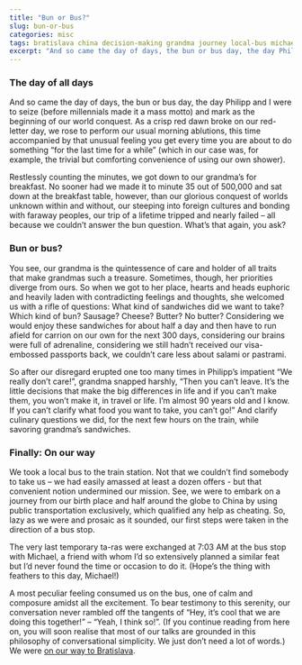 ```yaml
---
title: "Bun or Bus?"
slug: bun-or-bus
categories: misc
tags: bratislava china decision-making grandma journey local-bus michael morning-ablutions personal-growth philipp public-transportation sandwiches travel-adventure travel-philosophy travel-preparations
excerpt: "And so came the day of days, the bun or bus day, the day Philipp and I were to seize (before millennials made it a mass motto) and mark as the beginning of our world conquest. As a crisp red dawn broke on our red-letter day, we rose to perform our usual morning ablutions, this time accompanied by that unusual feeling you get every time you are about to do something “for the last time for a while” (which in our case was, for example, the trivial but comforting convenience of using our own shower)."
---
```



### The day of all days

And so came the day of days, the bun or bus day, the day Philipp and I were to seize (before millennials made it a mass motto) and mark as the beginning of our world conquest. As a crisp red dawn broke on our red-letter day, we rose to perform our usual morning ablutions, this time accompanied by that unusual feeling you get every time you are about to do something “for the last time for a while” (which in our case was, for example, the trivial but comforting convenience of using our own shower).

Restlessly counting the minutes, we got down to our grandma’s for breakfast. No sooner had we made it to minute 35 out of 500,000 and sat down at the breakfast table, however, than our glorious conquest of worlds unknown within and without, our steeping into foreign cultures and bonding with faraway peoples, our trip of a lifetime tripped and nearly failed – all because we couldn’t answer the bun question. What’s that again, you ask?

### Bun or bus?

You see, our grandma is the quintessence of care and holder of all traits that make grandmas such a treasure. Sometimes, though, her priorities diverge from ours. So when we got to her place, hearts and heads euphoric and heavily laden with contradicting feelings and thoughts, she welcomed us with a rifle of questions: What kind of sandwiches did we want to take? Which kind of bun? Sausage? Cheese? Butter? No butter? Considering we would enjoy these sandwiches for about half a day and then have to run afield for carrion on our own for the next 300 days, considering our brains were full of adrenaline, considering we still hadn’t received our visa-embossed passports back, we couldn’t care less about salami or pastrami.

So after our disregard erupted one too many times in Philipp’s impatient “We really don’t care!”, grandma snapped harshly, “Then you can’t leave. It’s the little decisions that make the big differences in life and if you can’t make them, you won’t make it, in travel or life. I’m almost 90 years old and I know. If you can’t clarify what food you want to take, you can’t go!” And clarify culinary questions we did, for the next few hours on the train, while savoring grandma’s sandwiches.

### Finally: On our way

We took a local bus to the train station. Not that we couldn’t find somebody to take us – we had easily amassed at least a dozen offers - but that convenient notion undermined our mission. See, we were to embark on a journey from our birth place and half around the globe to China by using public transportation exclusively, which qualified any help as cheating. So, lazy as we were and prosaic as it sounded, our first steps were taken in the direction of a bus stop.

The very last temporary ta-ras were exchanged at 7:03 AM at the bus stop with Michael, a friend with whom I’d so extensively planned a similar feat but I’d never found the time or occasion to do it. (Hope’s the thing with feathers to this day, Michael!)

A most peculiar feeling consumed us on the bus, one of calm and composure amidst all the excitement. To bear testimony to this serenity, our conversation never rambled off the tangents of “Hey, it’s cool that we are doing this together!” – “Yeah, I think so!”. (If you continue reading from here on, you will soon realise that most of our talks are grounded in this philosophy of conversational simplicity. We just don’t need a lot of words.) We were [on our way to Bratislava](/?p=771).
